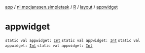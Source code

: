 [app](../../../index.md) / [nl.mpcjanssen.simpletask](../../index.md) / [R](../index.md) / [layout](index.md) / [appwidget](.)

# appwidget

`static val appwidget: `[`Int`](https://kotlinlang.org/api/latest/jvm/stdlib/kotlin/-int/index.html)
`static val appwidget: `[`Int`](https://kotlinlang.org/api/latest/jvm/stdlib/kotlin/-int/index.html)
`static val appwidget: `[`Int`](https://kotlinlang.org/api/latest/jvm/stdlib/kotlin/-int/index.html)
`static val appwidget: `[`Int`](https://kotlinlang.org/api/latest/jvm/stdlib/kotlin/-int/index.html)
